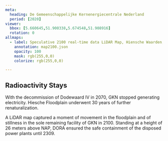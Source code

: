 ```yaml
---
meta:
  heading: De Gemeenschappelijke Kernenergiecentrale Nederland
  period: [2020]
viewer:
  bbox: [5.660645,51.900338,5.674548,51.908916]
  rotation: 0
allmaps:
  - label: Speculative 2100 real-time data LiDAR Map, Hiensche Waarden, 2023. 420 x 240 mm, Scale 1:10,000. The Berlage.
    annotation: map2100.json
    opacity: 100
    mask: rgb(255,0,0)
    colorize: rgb(255,0,0)

---
```


## Radioactivity Stays

With the decommission of Dodewaard IV in 2070, GKN stopped generating electricity. Hiesche Floodplain underwent 30 years of further renaturalization.

A LiDAR map captured a moment of movement in the floodplain and of stillness in the sole remaining facility of GKN in 2100. Standing at a height of 26 meters above NAP, DORA ensured the safe containment of the disposed power plants until 2309. 
